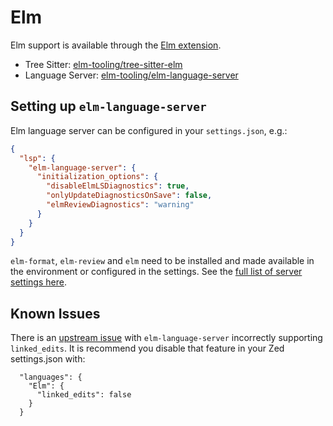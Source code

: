 # Elm

Elm support is available through the [Elm extension](https://github.com/zed-extensions/elm).

- Tree Sitter: [elm-tooling/tree-sitter-elm](https://github.com/elm-tooling/tree-sitter-elm)
- Language Server: [elm-tooling/elm-language-server](https://github.com/elm-tooling/elm-language-server)

## Setting up `elm-language-server`

Elm language server can be configured in your `settings.json`, e.g.:

```json
{
  "lsp": {
    "elm-language-server": {
      "initialization_options": {
        "disableElmLSDiagnostics": true,
        "onlyUpdateDiagnosticsOnSave": false,
        "elmReviewDiagnostics": "warning"
      }
    }
  }
}
```

<!--
TBD: Add example of how to install `elm-format` and `elm-review`.
-->

`elm-format`, `elm-review` and `elm` need to be installed and made available in the environment or configured in the settings. See the [full list of server settings here](https://github.com/elm-tooling/elm-language-server?tab=readme-ov-file#server-settings).

## Known Issues

There is an [upstream issue](https://github.com/elm-tooling/elm-language-server/issues/1311) with `elm-language-server` incorrectly supporting `linked_edits`.  It is recommend you disable that feature in your Zed settings.json with:

```
  "languages": {
    "Elm": {
      "linked_edits": false
    }
  }
```
